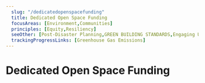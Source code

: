 ```yaml
---
  slug: "/dedicatedopenspacefunding"
  title: Dedicated Open Space Funding
  focusAreas: [Environment,Communities]
  principles: [Equity,Resiliency]
  seeOther: [Post-Disaster Planning,GREEN BUILDING STANDARDS,Engaging Underserved Communities]
  trackingProgressLinks: [Greenhouse Gas Emissions]
---
```

# Dedicated Open Space Funding